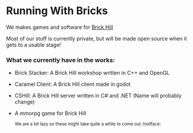 # Running With Bricks

We makes games and software for [Brick Hill](https://brick-hill.com)

Most of our stuff is currently private, but will be made open source when it gets to a usable stage!

 
  
### What we currently have in the works:
- Brick Stacker: A Brick Hill workshop written in C++ and OpenGL
- Caramel Client: A Brick Hill client made in godot
- CSHill: A Brick Hill server written in C# and .NET (Name will probably change)
- A mmorpg game for Brick Hill

	<sub>We are a bit lazy so these might take quite a while to come out :trollface:</sub>
